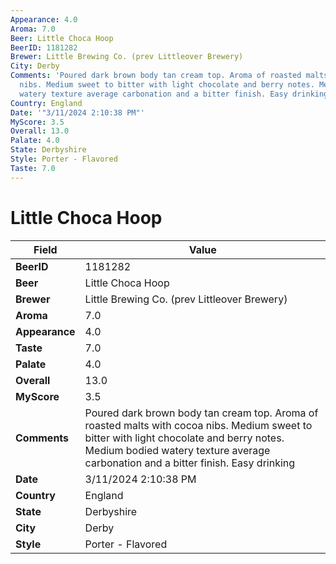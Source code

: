 ```yaml
---
Appearance: 4.0
Aroma: 7.0
Beer: Little Choca Hoop
BeerID: 1181282
Brewer: Little Brewing Co. (prev Littleover Brewery)
City: Derby
Comments: 'Poured dark brown body tan cream top. Aroma of roasted malts with cocoa
  nibs. Medium sweet to bitter with light chocolate and berry notes. Medium bodied
  watery texture average carbonation and a bitter finish. Easy drinking '
Country: England
Date: '"3/11/2024 2:10:38 PM"'
MyScore: 3.5
Overall: 13.0
Palate: 4.0
State: Derbyshire
Style: Porter - Flavored
Taste: 7.0
---
```


# Little Choca Hoop

| Field         | Value |
|---------------|-------|
| **BeerID** | 1181282 |
| **Beer** | Little Choca Hoop |
| **Brewer** | Little Brewing Co. (prev Littleover Brewery) |
| **Aroma** | 7.0 |
| **Appearance** | 4.0 |
| **Taste** | 7.0 |
| **Palate** | 4.0 |
| **Overall** | 13.0 |
| **MyScore** | 3.5 |
| **Comments** | Poured dark brown body tan cream top. Aroma of roasted malts with cocoa nibs. Medium sweet to bitter with light chocolate and berry notes. Medium bodied watery texture average carbonation and a bitter finish. Easy drinking  |
| **Date** | 3/11/2024 2:10:38 PM |
| **Country** | England |
| **State** | Derbyshire |
| **City** | Derby |
| **Style** | Porter - Flavored |
